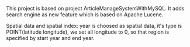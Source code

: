 This project is based on project ArticleManageSystemWithMySQL. It adds search engine as new feature which is based on Apache Lucene.

Spatial data and spatial index:
    year is choosed as spatial data, it's type is POINT(latitude longitude), we set all longitude to 0, so that region is specified by start year and end year.

